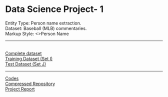 # Data Science Project- 1


<html>
<body>
<p>
Entity Type: Person name extraction.
<br>
Dataset: Baseball (MLB) commentaries.
<br>
Markup Style: <>Person Name</>
</p>
<hr>
<br>
<a href=https://github.com/Karan6Dharni/Data-Science-Project-1/tree/master/Complete%20Dataset>Complete dataset</a>
<br>
<a href=https://github.com/Karan6Dharni/Data-Science-Project-1/tree/master/train_set>Training Dataset (Set I)</a>
<br>
<a href=https://github.com/Karan6Dharni/Data-Science-Project-1/tree/master/test_set>Test Dataset (Set J)</a>
<br>
<hr>
<a href=https://github.com/Karan6Dharni/Data-Science-Project-1>Codes</a>
<br>
<a href=https://github.com/Karan6Dharni/Data-Science-Project-1/blob/master/DS_Project1.zip>Compressed Repository</>
<br>
<a href=>Project Report<a/>
</body>
</html>
